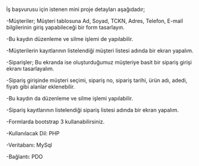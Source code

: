 İş başvurusu için istenen mini proje detayları aşağıdadır;

-Müşteriler; Müşteri tablosuna Ad, Soyad, TCKN, Adres, Telefon, E-mail bilgilerinin giriş yapabileceği bir form tasarlayın.

-Bu kaydın düzenleme ve silme işlemi de yapılabilir.

-Müşterilerin kayıtlarının listelendiği müşteri listesi adında bir ekran yapalım.

-Siparişler;  Bu ekranda ise oluşturduğumuz müşteriye basit bir sipariş girişi ekranı tasarlayalım. 

-Sipariş girişinde müşteri seçimi, sipariş no, sipariş tarihi, ürün adı, adedi, fiyatı gibi alanlar eklenebilir.

-Bu kaydın da düzenleme ve silme işlemi yapılabilir. 

-Sipariş kayıtlarının listelendiği sipariş listesi adında bir ekran yapalım.

-Formlarda bootstrap 3 kullanabilirsiniz.

-Kullanılacak Dil: PHP

-Veritabanı: MySql

-Bağlantı: PDO
